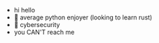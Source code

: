 - hi hello
- 🌱 average python enjoyer (looking to learn rust)
- 💞️ cybersecurity
- you CAN'T reach me

<!---
invidxime/invidxime is a ✨ special ✨ repository because its `README.md` (this file) appears on your GitHub profile.
You can click the Preview link to take a look at your changes.
--->
